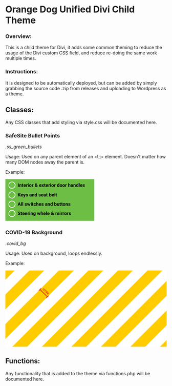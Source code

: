# Orange Dog Unified Divi Child Theme
### Overview:

This is a child theme for Divi, it adds some common theming to reduce the usage of the Divi custom CSS field, and reduce re-doing the same work multiple times.

### Instructions:
It is designed to be automatically deployed, but can be added by simply grabbing the source code .zip from releases and uploading to Wordpress as a theme.




## Classes:

Any CSS classes that add styling via style.css will be documented here.



### SafeSite Bullet Points

*.ss_green_bullets*

Usage: Used on any parent element of an `<li>` element. Doesn't matter how many DOM nodes away the parent is.

Example:

![ss_green_bullets_screenshot](README.assets/ss_green_bullets_screenshot.png)



### COVID-19 Background

*.covid_bg*

Usage: Used on background, loops endlessly.

Example:

![covid_stripes_marked](README.assets/covid_stripes_marked.png)



## Functions:

Any functionality that is added to the theme via functions.php will be documented here.
